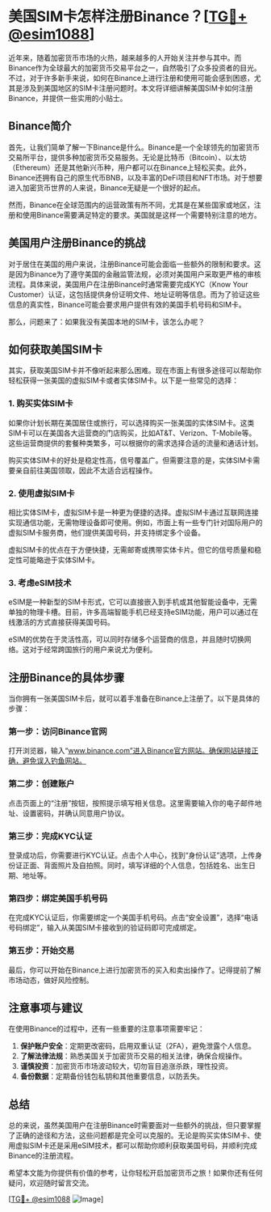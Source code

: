 # 美国SIM卡怎样注册Binance？[[TG💪+ @esim1088](https://t.me/s/esim1088)]

近年来，随着加密货币市场的火热，越来越多的人开始关注并参与其中。而Binance作为全球最大的加密货币交易平台之一，自然吸引了众多投资者的目光。不过，对于许多新手来说，如何在Binance上进行注册和使用可能会感到困惑，尤其是涉及到美国地区的SIM卡注册问题时。本文将详细讲解美国SIM卡如何注册Binance，并提供一些实用的小贴士。

## Binance简介

首先，让我们简单了解一下Binance是什么。Binance是一个全球领先的加密货币交易所平台，提供多种加密货币交易服务。无论是比特币（Bitcoin）、以太坊（Ethereum）还是其他新兴币种，用户都可以在Binance上轻松买卖。此外，Binance还拥有自己的原生代币BNB，以及丰富的DeFi项目和NFT市场。对于想要进入加密货币世界的人来说，Binance无疑是一个很好的起点。

然而，Binance在全球范围内的运营政策有所不同，尤其是在某些国家或地区，注册和使用Binance需要满足特定的要求。美国就是这样一个需要特别注意的地方。

## 美国用户注册Binance的挑战

对于居住在美国的用户来说，注册Binance可能会面临一些额外的限制和要求。这是因为Binance为了遵守美国的金融监管法规，必须对美国用户采取更严格的审核流程。具体来说，美国用户在注册Binance时通常需要完成KYC（Know Your Customer）认证，这包括提供身份证明文件、地址证明等信息。而为了验证这些信息的真实性，Binance可能会要求用户提供有效的美国手机号码和SIM卡。

那么，问题来了：如果我没有美国本地的SIM卡，该怎么办呢？

## 如何获取美国SIM卡

其实，获取美国SIM卡并不像听起来那么困难。现在市面上有很多途径可以帮助你轻松获得一张美国的虚拟SIM卡或者实体SIM卡。以下是一些常见的选择：

### 1. 购买实体SIM卡

如果你计划长期在美国居住或旅行，可以选择购买一张美国的实体SIM卡。这类SIM卡可以在美国各大运营商的门店购买，比如AT&T、Verizon、T-Mobile等。这些运营商提供的套餐种类繁多，可以根据你的需求选择合适的流量和通话计划。

购买实体SIM卡的好处是稳定性高，信号覆盖广。但需要注意的是，实体SIM卡需要亲自前往美国领取，因此不太适合远程操作。

### 2. 使用虚拟SIM卡

相比实体SIM卡，虚拟SIM卡是一种更为便捷的选择。虚拟SIM卡通过互联网连接实现通信功能，无需物理设备即可使用。例如，市面上有一些专门针对国际用户的虚拟SIM卡服务商，他们提供美国号码，并支持绑定多个设备。

虚拟SIM卡的优点在于方便快捷，无需邮寄或携带实体卡片。但它的信号质量和稳定性可能略逊于实体SIM卡。

### 3. 考虑eSIM技术

eSIM是一种新型的SIM卡形式，它可以直接嵌入到手机或其他智能设备中，无需单独的物理卡槽。目前，许多高端智能手机已经支持eSIM功能，用户可以通过在线激活的方式直接获得美国号码。

eSIM的优势在于灵活性高，可以同时存储多个运营商的信息，并且随时切换网络。这对于经常跨国旅行的用户来说尤为便利。

## 注册Binance的具体步骤

当你拥有一张美国SIM卡后，就可以着手准备在Binance上注册了。以下是具体的步骤：

### 第一步：访问Binance官网

打开浏览器，输入“www.binance.com”进入Binance官方网站。确保网站链接正确，避免误入钓鱼网站。

### 第二步：创建账户

点击页面上的“注册”按钮，按照提示填写相关信息。这里需要输入你的电子邮件地址、设置密码，并确认同意用户协议。

### 第三步：完成KYC认证

登录成功后，你需要进行KYC认证。点击个人中心，找到“身份认证”选项，上传身份证正面、背面照片及自拍照。同时，填写详细的个人信息，包括姓名、出生日期、地址等。

### 第四步：绑定美国手机号码

在完成KYC认证后，你需要绑定一个美国手机号码。点击“安全设置”，选择“电话号码绑定”，输入从美国SIM卡接收到的验证码即可完成绑定。

### 第五步：开始交易

最后，你可以开始在Binance上进行加密货币的买入和卖出操作了。记得提前了解市场动态，做好风险控制。

## 注意事项与建议

在使用Binance的过程中，还有一些重要的注意事项需要牢记：

1. **保护账户安全**：定期更改密码，启用双重认证（2FA），避免泄露个人信息。
2. **了解法律法规**：熟悉美国关于加密货币交易的相关法律，确保合规操作。
3. **谨慎投资**：加密货币市场波动较大，切勿盲目追涨杀跌，理性投资。
4. **备份数据**：定期备份钱包私钥和其他重要信息，以防丢失。

## 总结

总的来说，虽然美国用户在注册Binance时需要面对一些额外的挑战，但只要掌握了正确的途径和方法，这些问题都是完全可以克服的。无论是购买实体SIM卡、使用虚拟SIM卡还是采用eSIM技术，都可以帮助你顺利获取美国号码，并顺利完成Binance的注册流程。

希望本文能为你提供有价值的参考，让你轻松开启加密货币之旅！如果你还有任何疑问，欢迎随时留言交流。

[[TG💪+ @esim1088](https://t.me/s/esim1088) ![Image](https://i.postimg.cc/4NQfJmqS/Snipaste-2025-05-13-00-14-12.png)]